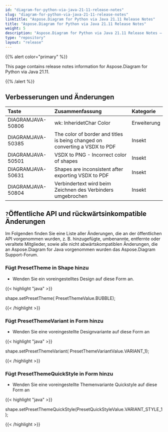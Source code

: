 ```yaml
---
id: "diagram-for-python-via-java-21-11-release-notes"
slug: "diagram-for-python-via-java-21-11-release-notes"
linktitle: "Aspose.Diagram for Python via Java 21.11 Release Notes"
title: "Aspose.Diagram for Python via Java 21.11 Release Notes"
weight: 5
description: "Aspose.Diagram for Python via Java 21.11 Release Notes – the latest updates and fixes."
type: "repository"
layout: "release"
---
```

{{% alert color="primary" %}}

This page contains release notes information for Aspose.Diagram for Python via Java 21.11.

{{% /alert %}}
## **Verbesserungen und Änderungen**  ##

|**Taste**|**Zusammenfassung**|**Kategorie**|
|:- |:- |:- |
|DIAGRAMJAVA-50806|wk: InheridetChar Color|Erweiterung|
|DIAGRAMJAVA-50385|The color of border and titles is being changed on converting a VSDX to PDF|Insekt|
|DIAGRAMJAVA-50501|VSDX to PNG - Incorrect color of shapes|Insekt|
|DIAGRAMJAVA-50631|Shapes are inconsistent after exporting VSDX to PDF|Insekt|
|DIAGRAMJAVA-50804|Verbindertext wird beim Zeichnen des Verbinders umgebrochen|Insekt|
## `?`**Öffentliche API und rückwärtsinkompatible Änderungen**
Im Folgenden finden Sie eine Liste aller Änderungen, die an der öffentlichen API vorgenommen wurden, z. B. hinzugefügte, umbenannte, entfernte oder veraltete Mitglieder, sowie alle nicht abwärtskompatiblen Änderungen, die an Aspose.Diagram for Java vorgenommen wurden das Aspose.Diagram Support-Forum.



### **Fügt PresetTheme in Shape hinzu**
- Wenden Sie ein voreingestelltes Design auf diese Form an.

{{< highlight "java" >}}
 
 shape.setPresetTheme( PresetThemeValue.BUBBLE);

{{< /highlight >}}


### **Fügt PresetThemeVariant in Form hinzu**
- Wenden Sie eine voreingestellte Designvariante auf diese Form an

{{< highlight "java" >}}

shape.setPresetThemeVariant( PresetThemeVariantValue.VARIANT_1);

{{< /highlight >}}

### **Fügt PresetThemeQuickStyle in Form hinzu**
- Wenden Sie eine voreingestellte Themenvariante Quickstyle auf diese Form an

{{< highlight "java" >}}

shape.setPresetThemeQuickStyle(PresetQuickStyleValue.VARIANT_STYLE_1);

{{< /highlight >}}

